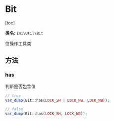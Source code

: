 # Bit

[toc]

**类名:** `Imi\Util\Bit`

位操作工具类

## 方法

### has

判断是否包含值

```php
// true
var_dump(Bit::has(LOCK_SH | LOCK_NB, LOCK_NB));

// false
var_dump(Bit::has(LOCK_SH, LOCK_NB));
```
